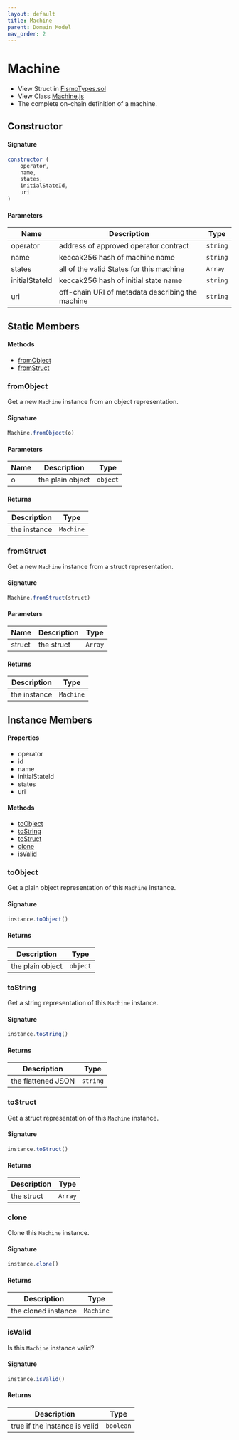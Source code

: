 ```yaml
---
layout: default
title: Machine
parent: Domain Model
nav_order: 2
---
```

# Machine
* View Struct in [FismoTypes.sol](https://github.com/cliffhall/Fismo/blob/main/contracts/domain/FismoTypes.sol#L19)
* View Class [Machine.js](https://github.com/cliffhall/Fismo/blob/main/scripts/domain/entity/Machine.js)
* The complete on-chain definition of a machine.

## Constructor
#### Signature

```javascript
constructor (
    operator, 
    name, 
    states,
    initialStateId, 
    uri
)
```

#### Parameters

| Name           | Description                                      | Type   |
|----------------|--------------------------------------------------|--------|
| operator    | address of approved operator contract            | `string` |
| name         | keccak256 hash of machine name                   | `string` |
| states | all of the valid States for this machine         | `Array`  |
| initialStateId  | keccak256 hash of initial state name             | `string` |
| uri    | off-chain URI of metadata describing the machine | `string` |

## Static Members
#### Methods
* [fromObject](#fromobject)
* [fromStruct](#fromstruct)

### fromObject
Get a new `Machine` instance from an object representation.

#### Signature
```javascript
Machine.fromObject(o)
```
#### Parameters

| Name     | Description      | Type   |
|----------|------------------|--------|
| o        | the plain object | `object` | 

#### Returns

| Description       | Type           |
|-------------------|----------------|
| the instance | `Machine` | 

### fromStruct
Get a new `Machine` instance from a struct representation.

#### Signature
```javascript
Machine.fromStruct(struct)
```
#### Parameters

| Name   | Description | Type  |
|--------|-------------|-------|
| struct | the struct  | `Array` | 

#### Returns

| Description       | Type           |
|-------------------|----------------|
| the instance | `Machine` |

## Instance Members
#### Properties
* operator
* id
* name
* initialStateId
* states
* uri

#### Methods
* [toObject](#toobject)
* [toString](#tostring)
* [toStruct](#tostruct)
* [clone](#clone)
* [isValid](#isvalid)

### toObject
Get a plain object representation of this `Machine` instance.

#### Signature
```javascript
instance.toObject()
```

#### Returns

| Description      | Type   |
|------------------|--------|
| the plain object | `object` | 

### toString
Get a string representation of this `Machine` instance.

#### Signature
```javascript
instance.toString()
```

#### Returns

| Description              | Type   |
|--------------------------|--------|
| the flattened JSON | `string` | 

### toStruct
Get a struct representation of this `Machine` instance.

#### Signature
```javascript
instance.toStruct()
```

#### Returns

| Description | Type  |
|-------------|-------|
| the struct  | `Array` | 

### clone
Clone this `Machine` instance.

#### Signature
```javascript
instance.clone()
```

#### Returns

| Description         | Type           |
|---------------------|----------------|
| the cloned instance | `Machine` | 

### isValid
Is this `Machine` instance valid?

#### Signature
```javascript
instance.isValid()
```

#### Returns

| Description                   | Type    |
|-------------------------------|---------|
| true if the instance is valid | `boolean` | 


